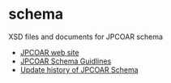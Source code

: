# schema
XSD files and documents for JPCOAR schema

- [JPCOAR web site](https://jpcoar.repo.nii.ac.jp/)
- [JPCOAR Schema Guidlines](https://schema.irdb.nii.ac.jp/)
- [Update history of JPCOAR Schema](https://schema.irdb.nii.ac.jp/ja/history)
